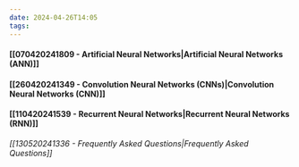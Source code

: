 ```yaml
---
date: 2024-04-26T14:05
tags: 
---
```

#### [[070420241809 - Artificial Neural Networks|Artificial Neural Networks (ANN)]]
#### [[260420241349 - Convolution Neural Networks (CNNs)|Convolution Neural Networks (CNN)]]
#### [[110420241539 - Recurrent Neural Networks|Recurrent Neural Networks (RNN)]]

*[[130520241336 - Frequently Asked Questions|Frequently Asked Questions]]*